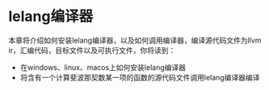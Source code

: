 # lelang编译器

本章将介绍如何安装lelang编译器，以及如何调用编译器，编译源代码文件为llvm ir，汇编代码，目标文件以及可执行文件，你将读到：

+ 在windows、linux、macos上如何安装lelang编译器
+ 将含有一个计算斐波那契数某一项的函数的源代码文件调用lelang编译器编译